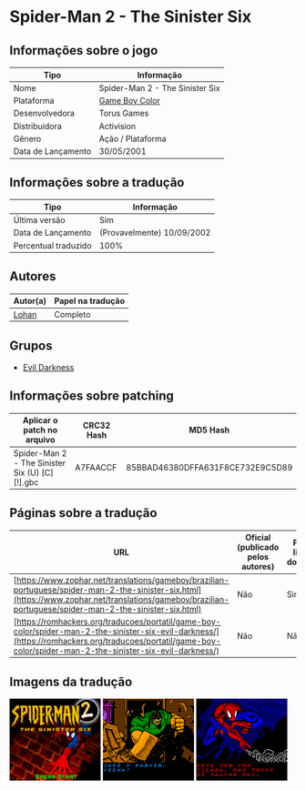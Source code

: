 # Spider-Man 2 - The Sinister Six

## Informações sobre o jogo

| Tipo | Informação |
| ----------- | ----------- |
| Nome | Spider\-Man 2 \- The Sinister Six |
| Plataforma | [Game Boy Color](../) |
| Desenvolvedora | Torus Games |
| Distribuidora | Activision |
| Gênero | Ação / Plataforma |
| Data de Lançamento | 30/05/2001 |

## Informações sobre a tradução

| Tipo | Informação |
| ----------- | ----------- |
| Última versão | Sim |
| Data de Lançamento | (Provavelmente) 10/09/2002 |
| Percentual traduzido | 100% |

## Autores

| Autor(a) | Papel na tradução |
| ----------- | ----------- |
| [Lohan](../../../autores/lohan/) | Completo |

## Grupos

* [Evil Darkness](../../../grupos/evil-darkness/)

## Informações sobre patching

| Aplicar o patch no arquivo | CRC32 Hash | MD5 Hash |
| ----------- | ----------- | ----------- |
| Spider\-Man 2 \- The Sinister Six \(U\) \[C\]\[\!\]\.gbc | A7FAACCF | 85BBAD46380DFFA631F8CE732E9C5D89 |

## Páginas sobre a tradução

| URL | Oficial (publicado pelos autores) | Possuí link de download |
| ----------- | ----------- | ----------- |
| [https://www.zophar.net/translations/gameboy/brazilian-portuguese/spider-man-2-the-sinister-six.html](https://www.zophar.net/translations/gameboy/brazilian-portuguese/spider-man-2-the-sinister-six.html) | Não | Sim |
| [https://romhackers.org/traducoes/portatil/game-boy-color/spider-man-2-the-sinister-six-evil-darkness/](https://romhackers.org/traducoes/portatil/game-boy-color/spider-man-2-the-sinister-six-evil-darkness/) | Não | Não |

## Imagens da tradução

![Imagem de exemplo da tradução 1](1.png)
![Imagem de exemplo da tradução 2](2.png)
![Imagem de exemplo da tradução 3](3.png)